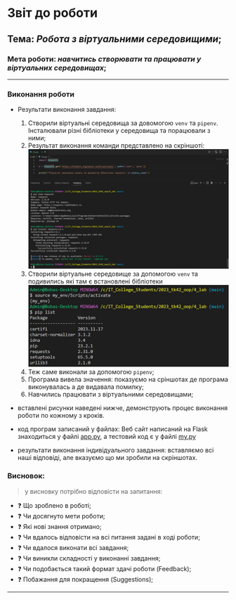 # Звіт до роботи
## Тема: _Робота з віртуальними середовищими_;
### Мета роботи: _навчитись створювати та працювати у віртуальних середовищах_;
---
### Виконання роботи
- Результати виконання завдання:
    1. Створили віртуальні середовища за довомогою `venv` та `pipenv`. Інсталювали різні бібліотеки у середовища та порацювали з ними;
    1. Результат виконання команди представлено на скріншоті: ![](./screenshots/1.png)
    1. Створили віртуальне середовище за допомогою `venv` та подивились які там є встановлені бібліотеки ![](./screenshots/2.jpg)
    1. Теж саме виконали за допомогою `pipenv`;
    1. Програма вивела значення: показуємо на сріншотах де програма виконувалась а де видавала помилку;
    1. Навчились працювати з віртуальними середовищами;
- вставлені рисунки наведені нижче, демонструють процес виконання роботи по кожному з кроків. 

- код програм записаний у файлах: Веб сайт написаний на Flask знаходиться у файлі [app.py](./app.py), а  тестовий код є у файлі [my.py](./my.py)

- результати виконання індивідуального завдання: вставляємо всі наші відповіді, але вказуємо що ми зробили на скріншотах.

### Висновок: 
> у висновку потрібно відповісти на запитання:
- :question: Що зроблено в роботі;
- :question: Чи досягнуто мети роботи;
- :question: Які нові знання отримано;
- :question: Чи вдалось відповісти на всі питання задані в ході роботи;
- :question: Чи вдалося виконати всі завдання;
- :question: Чи виникли складності у виконанні завдання;
- :question: Чи подобається такий формат здачі роботи (Feedback);
- :question: Побажання для покращення (Suggestions);
---